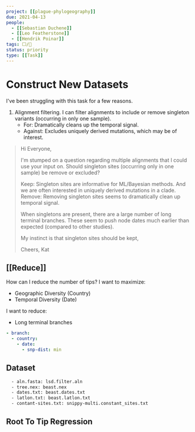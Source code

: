 ```yaml
---
project: [[plague-phylogeography]]
due: 2021-04-13
people:
  - [[Sebastian Duchene]]
  - [[Leo Featherstone]]
  - [[Hendrik Poinar]]
tags: ⬜/🧨 
status: priority
type: [[Task]]
---
```


# Construct New Datasets

I've been struggling with this task for a few reasons.

1. Alignment filtering. I can filter alignments to include or remove singleton variants (occurring in only one sample).
	- For: Dramatically cleans up the temporal signal.
	- Against: Excludes uniquely derived mutations, which may be of interest.

> Hi Everyone,
>
>I'm stumped on a question regarding multiple alignments that I could use your input on. Should singleton sites (occurring only in one sample) be remove or excluded? 
>
>  Keep: Singleton sites are informative for ML/Bayesian methods. And we are often interested in uniquely derived mutations in a clade.
>  Remove: Removing singleton sites seems to dramatically clean up temporal signal. 
>  
>  When singletons are present, there are a large number of long terminal branches. These seem to push node dates much earlier than expected (compared to other studies).
>
> My instinct is that singleton sites should be kept, 
>
> Cheers,
> Kat

## [[Reduce]]

How can I reduce the number of tips? I want to maximize:
- Geographic Diversity (Country)
- Temporal Diversity (Date)

I want to reduce:
- Long terminal branches

```yaml
- branch:
  - country:
    - date:
	  - snp-dist: min
```

## Dataset

```bash
  - aln.fasta: lsd.filter.aln
  - tree.nex: beast.nex
  - dates.txt: beast.dates.txt
  - latlon.txt: beast.latlon.txt
  - contant-sites.txt: snippy-multi.constant_sites.txt
```

## Root To Tip Regression